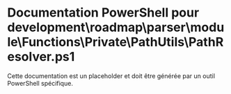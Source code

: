 # Documentation PowerShell pour development\roadmap\parser\module\Functions\Private\PathUtils\PathResolver.ps1

Cette documentation est un placeholder et doit être générée par un outil PowerShell spécifique.
